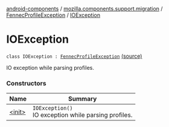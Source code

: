 [android-components](../../../index.md) / [mozilla.components.support.migration](../../index.md) / [FennecProfileException](../index.md) / [IOException](./index.md)

# IOException

`class IOException : `[`FennecProfileException`](../index.md) [(source)](https://github.com/mozilla-mobile/android-components/blob/master/components/support/migration/src/main/java/mozilla/components/support/migration/FennecProfile.kt#L24)

IO exception while parsing profiles.

### Constructors

| Name | Summary |
|---|---|
| [&lt;init&gt;](-init-.md) | `IOException()`<br>IO exception while parsing profiles. |
